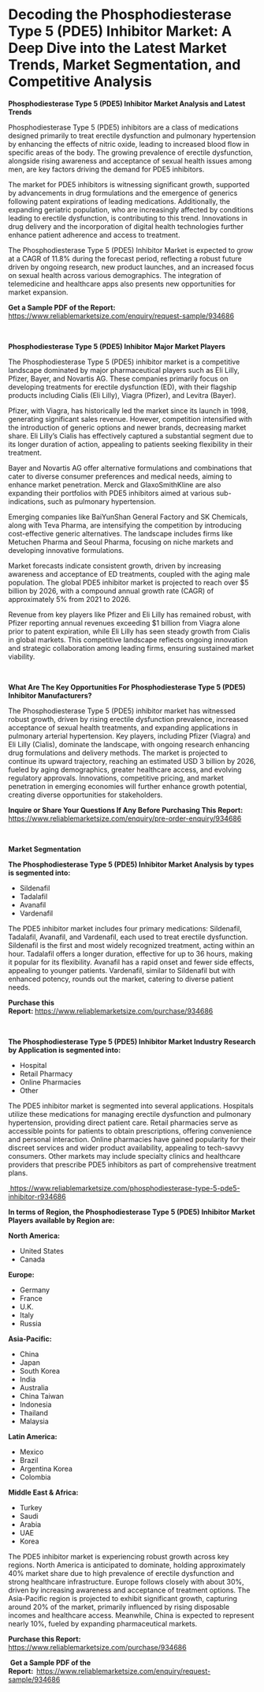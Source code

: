 <p><h1>Decoding the Phosphodiesterase Type 5 (PDE5) Inhibitor Market: A Deep Dive into the Latest Market Trends, Market Segmentation, and Competitive Analysis</h1></p><p><strong>Phosphodiesterase Type 5 (PDE5) Inhibitor Market Analysis and Latest Trends</strong></p>
<p><p>Phosphodiesterase Type 5 (PDE5) inhibitors are a class of medications designed primarily to treat erectile dysfunction and pulmonary hypertension by enhancing the effects of nitric oxide, leading to increased blood flow in specific areas of the body. The growing prevalence of erectile dysfunction, alongside rising awareness and acceptance of sexual health issues among men, are key factors driving the demand for PDE5 inhibitors. </p><p>The market for PDE5 inhibitors is witnessing significant growth, supported by advancements in drug formulations and the emergence of generics following patent expirations of leading medications. Additionally, the expanding geriatric population, who are increasingly affected by conditions leading to erectile dysfunction, is contributing to this trend. Innovations in drug delivery and the incorporation of digital health technologies further enhance patient adherence and access to treatment. </p><p>The Phosphodiesterase Type 5 (PDE5) Inhibitor Market is expected to grow at a CAGR of 11.8% during the forecast period, reflecting a robust future driven by ongoing research, new product launches, and an increased focus on sexual health across various demographics. The integration of telemedicine and healthcare apps also presents new opportunities for market expansion.</p></p>
<p><strong>Get a Sample PDF of the Report:&nbsp;</strong> <a href="https://www.reliablemarketsize.com/enquiry/request-sample/934686?utm_campaign=2891&utm_medium=2&utm_source=Github&utm_content=ia&utm_term=19042025&utm_id=phosphodiesterase-type-5-pde5-inhibitor">https://www.reliablemarketsize.com/enquiry/request-sample/934686</a></p>
<p>&nbsp;</p>
<p><strong>Phosphodiesterase Type 5 (PDE5) Inhibitor Major Market Players</strong></p>
<p><p>The Phosphodiesterase Type 5 (PDE5) inhibitor market is a competitive landscape dominated by major pharmaceutical players such as Eli Lilly, Pfizer, Bayer, and Novartis AG. These companies primarily focus on developing treatments for erectile dysfunction (ED), with their flagship products including Cialis (Eli Lilly), Viagra (Pfizer), and Levitra (Bayer).</p><p>Pfizer, with Viagra, has historically led the market since its launch in 1998, generating significant sales revenue. However, competition intensified with the introduction of generic options and newer brands, decreasing market share. Eli Lilly’s Cialis has effectively captured a substantial segment due to its longer duration of action, appealing to patients seeking flexibility in their treatment.</p><p>Bayer and Novartis AG offer alternative formulations and combinations that cater to diverse consumer preferences and medical needs, aiming to enhance market penetration. Merck and GlaxoSmithKline are also expanding their portfolios with PDE5 inhibitors aimed at various sub-indications, such as pulmonary hypertension.</p><p>Emerging companies like BaiYunShan General Factory and SK Chemicals, along with Teva Pharma, are intensifying the competition by introducing cost-effective generic alternatives. The landscape includes firms like Metuchen Pharma and Seoul Pharma, focusing on niche markets and developing innovative formulations.</p><p>Market forecasts indicate consistent growth, driven by increasing awareness and acceptance of ED treatments, coupled with the aging male population. The global PDE5 inhibitor market is projected to reach over $5 billion by 2026, with a compound annual growth rate (CAGR) of approximately 5% from 2021 to 2026.</p><p>Revenue from key players like Pfizer and Eli Lilly has remained robust, with Pfizer reporting annual revenues exceeding $1 billion from Viagra alone prior to patent expiration, while Eli Lilly has seen steady growth from Cialis in global markets. This competitive landscape reflects ongoing innovation and strategic collaboration among leading firms, ensuring sustained market viability.</p></p>
<p>&nbsp;</p>
<p><strong>What Are The Key Opportunities For Phosphodiesterase Type 5 (PDE5) Inhibitor Manufacturers?</strong></p>
<p><p>The Phosphodiesterase Type 5 (PDE5) inhibitor market has witnessed robust growth, driven by rising erectile dysfunction prevalence, increased acceptance of sexual health treatments, and expanding applications in pulmonary arterial hypertension. Key players, including Pfizer (Viagra) and Eli Lilly (Cialis), dominate the landscape, with ongoing research enhancing drug formulations and delivery methods. The market is projected to continue its upward trajectory, reaching an estimated USD 3 billion by 2026, fueled by aging demographics, greater healthcare access, and evolving regulatory approvals. Innovations, competitive pricing, and market penetration in emerging economies will further enhance growth potential, creating diverse opportunities for stakeholders.</p></p>
<p><strong>Inquire or Share Your Questions If Any Before Purchasing This Report:</strong> <a href="https://www.reliablemarketsize.com/enquiry/pre-order-enquiry/934686?utm_campaign=2891&utm_medium=2&utm_source=Github&utm_content=ia&utm_term=19042025&utm_id=phosphodiesterase-type-5-pde5-inhibitor">https://www.reliablemarketsize.com/enquiry/pre-order-enquiry/934686</a></p>
<p>&nbsp;</p>
<p><strong>Market Segmentation</strong></p>
<p><strong>The Phosphodiesterase Type 5 (PDE5) Inhibitor Market Analysis by types is segmented into:</strong></p>
<p><ul><li>Sildenafil</li><li>Tadalafil</li><li>Avanafil</li><li>Vardenafil</li></ul></p>
<p><p>The PDE5 inhibitor market includes four primary medications: Sildenafil, Tadalafil, Avanafil, and Vardenafil, each used to treat erectile dysfunction. Sildenafil is the first and most widely recognized treatment, acting within an hour. Tadalafil offers a longer duration, effective for up to 36 hours, making it popular for its flexibility. Avanafil has a rapid onset and fewer side effects, appealing to younger patients. Vardenafil, similar to Sildenafil but with enhanced potency, rounds out the market, catering to diverse patient needs.</p></p>
<p><strong>Purchase this Report:&nbsp;</strong><a href="https://www.reliablemarketsize.com/purchase/934686?utm_campaign=2891&utm_medium=2&utm_source=Github&utm_content=ia&utm_term=19042025&utm_id=phosphodiesterase-type-5-pde5-inhibitor">https://www.reliablemarketsize.com/purchase/934686</a></p>
<p>&nbsp;</p>
<p><strong>The Phosphodiesterase Type 5 (PDE5) Inhibitor Market Industry Research by Application is segmented into:</strong></p>
<p><ul><li>Hospital</li><li>Retail Pharmacy</li><li>Online Pharmacies</li><li>Other</li></ul></p>
<p><p>The PDE5 inhibitor market is segmented into several applications. Hospitals utilize these medications for managing erectile dysfunction and pulmonary hypertension, providing direct patient care. Retail pharmacies serve as accessible points for patients to obtain prescriptions, offering convenience and personal interaction. Online pharmacies have gained popularity for their discreet services and wider product availability, appealing to tech-savvy consumers. Other markets may include specialty clinics and healthcare providers that prescribe PDE5 inhibitors as part of comprehensive treatment plans.</p></p>
<p><a href="https://www.reliablemarketsize.com/phosphodiesterase-type-5-pde5-inhibitor-r934686?utm_campaign=2891&utm_medium=2&utm_source=Github&utm_content=ia&utm_term=19042025&utm_id=phosphodiesterase-type-5-pde5-inhibitor">&nbsp;https://www.reliablemarketsize.com/phosphodiesterase-type-5-pde5-inhibitor-r934686</a></p>
<p><strong>In terms of Region, the Phosphodiesterase Type 5 (PDE5) Inhibitor Market Players available by Region are:</strong></p>
<p>
    <p> <strong> North America: </strong>
        <ul>
            <li>United States</li>
            <li>Canada</li>
        </ul>
        </p> 
    <p> <strong> Europe: </strong>
        <ul>
            <li>Germany</li>
            <li>France</li>
            <li>U.K.</li>
            <li>Italy</li>
            <li>Russia</li>
        </ul>
        </p> 
    <p> <strong> Asia-Pacific: </strong>
        <ul>
            <li>China</li>
            <li>Japan</li>
            <li>South Korea</li>
            <li>India</li>
            <li>Australia</li>
            <li>China Taiwan</li>
            <li>Indonesia</li>
            <li>Thailand</li>
            <li>Malaysia</li>
        </ul>
        </p> 
    <p> <strong> Latin America: </strong>
        <ul>
            <li>Mexico</li>
            <li>Brazil</li>
            <li>Argentina Korea</li>
            <li>Colombia</li>
        </ul>
        </p> 
    <p> <strong> Middle East & Africa: </strong>
        <ul>
            <li>Turkey</li>
            <li>Saudi</li>
            <li>Arabia</li>
            <li>UAE</li>
            <li>Korea</li>
        </ul>
    </p>
    </p>
<p><p>The PDE5 inhibitor market is experiencing robust growth across key regions. North America is anticipated to dominate, holding approximately 40% market share due to high prevalence of erectile dysfunction and strong healthcare infrastructure. Europe follows closely with about 30%, driven by increasing awareness and acceptance of treatment options. The Asia-Pacific region is projected to exhibit significant growth, capturing around 20% of the market, primarily influenced by rising disposable incomes and healthcare access. Meanwhile, China is expected to represent nearly 10%, fueled by expanding pharmaceutical markets.</p></p>
<p><strong>Purchase this Report: </strong><a href="https://www.reliablemarketsize.com/purchase/934686?utm_campaign=2891&utm_medium=2&utm_source=Github&utm_content=ia&utm_term=19042025&utm_id=phosphodiesterase-type-5-pde5-inhibitor">https://www.reliablemarketsize.com/purchase/934686</a></p>
<p>&nbsp;<strong>Get a Sample PDF of the Report:&nbsp;&nbsp;</strong><a href="https://www.reliablemarketsize.com/enquiry/request-sample/934686?utm_campaign=2891&utm_medium=2&utm_source=Github&utm_content=ia&utm_term=19042025&utm_id=phosphodiesterase-type-5-pde5-inhibitor">https://www.reliablemarketsize.com/enquiry/request-sample/934686</a></p>
<p><strong></strong></p>
<p><p></p><p></p><p></p></p>